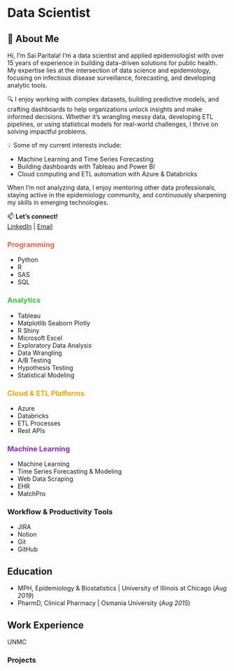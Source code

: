 # Data Scientist

## 👋 About Me

Hi, I’m Sai Paritala! I’m a data scientist and applied epidemiologist with over 15 years of experience in building data-driven solutions for public health. My expertise lies at the intersection of data science and epidemiology, focusing on infectious disease surveillance, forecasting, and developing analytic tools.

🔍 I enjoy working with complex datasets, building predictive models, and crafting dashboards to help organizations unlock insights and make informed decisions. Whether it’s wrangling messy data, developing ETL pipelines, or using statistical models for real-world challenges, I thrive on solving impactful problems.

💡 Some of my current interests include:
- Machine Learning and Time Series Forecasting
- Building dashboards with Tableau and Power BI
- Cloud computing and ETL automation with Azure & Databricks

When I’m not analyzing data, I enjoy mentoring other data professionals, staying active in the epidemiology community, and continuously sharpening my skills in emerging technologies.

📫 **Let’s connect!**  
[LinkedIn](https://linkedin.com/in/your-profile) | [Email](mailto:your-email@example.com)

### <span style="color:#FF6347">Programming</span>  
- Python
- R
- SAS
- SQL  

### <span style="color:#32CD32">Analytics</span>  
- Tableau
- Matplotlib Seaborn Plotly
- R Shiny
- Microsoft Excel
- Exploratory Data Analysis 
- Data Wrangling
- A/B Testing
- Hypothesis Testing
- Statistical Modeling  

### <span style="color:#FFA500">Cloud & ETL Platforms</span>  
- Azure
- Databricks  
- ETL Processes
- Rest APIs  

### <span style="color:#8A2BE2">Machine Learning</span>  
- Machine Learning 
- Time Series Forecasting & Modeling  
- Web Data Scraping
- EHR
- MatchPro  

### Workflow & Productivity Tools  
-  JIRA
-  Notion
- Git
- GitHub

## Education
- MPH, Epidemiology & Biostatistics | University of Illinois at Chicago (_Aug 2019_)
- PharmD, Clinical Pharmacy | Osmania University (_Aug 2015_)

## Work Experience
UNMC

### Projects
